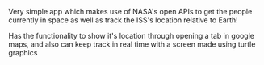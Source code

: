 Very simple app which makes use of NASA's open APIs to get the people currently in space as well as track the ISS's location relative to Earth!

Has the functionality to show it's location through opening a tab in google maps, and also can keep track in real time with a screen made using turtle graphics
